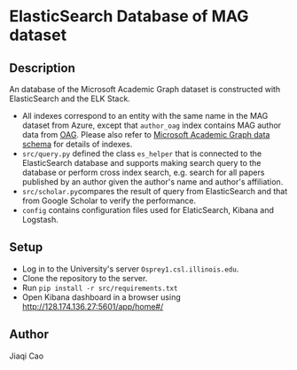 # ElasticSearch Database of MAG dataset
## Description
An database of the Microsoft Academic Graph dataset is constructed with ElasticSearch and the ELK Stack. 
* All indexes correspond to an entity with the same name in the MAG dataset from Azure, except that ```author_oag``` index contains MAG author data from [OAG](https://www.microsoft.com/en-us/research/project/open-academic-graph/). Please also refer to [Microsoft Academic Graph data schema](https://docs.microsoft.com/en-us/academic-services/graph/reference-data-schema) for details of indexes.
* ```src/query.py``` defined the class ```es_helper``` that is connected to the ElasticSearch database and supports making search query to the database or perform cross index search, e.g. search for all papers published by an author given the author's name and author's affiliation. 
* ```src/scholar.py```compares the result of query from ElasticSearch and that from Google Scholar to verify the performance.
* ```config``` contains configuration files used for ElaticSearch, Kibana and Logstash.
## Setup
* Log in to the University's server ```Osprey1.csl.illinois.edu```.
* Clone the repository to the server.
* Run ```pip install -r src/requirements.txt```
* Open Kibana dashboard in a browser using http://128.174.136.27:5601/app/home#/
## Author
Jiaqi Cao
